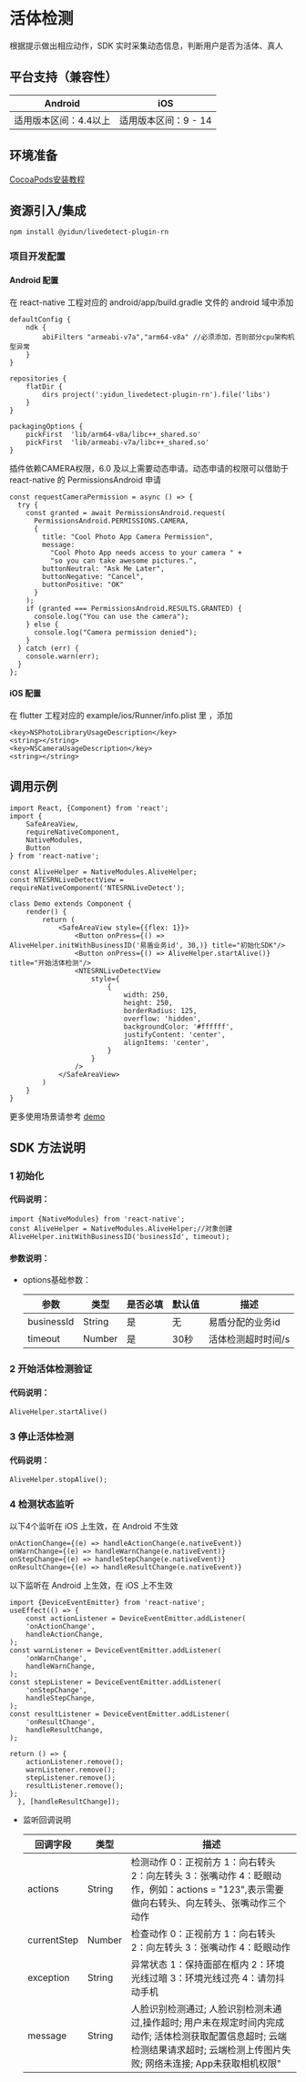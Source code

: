# 活体检测
根据提示做出相应动作，SDK 实时采集动态信息，判断用户是否为活体、真人

## 平台支持（兼容性）
  | Android|iOS|  
  | ---- | ----- |
  | 适用版本区间：4.4以上|适用版本区间：9 - 14| 

## 环境准备

[CocoaPods安装教程](https://guides.cocoapods.org/using/getting-started.html)

## 资源引入/集成
```
npm install @yidun/livedetect-plugin-rn
```

### 项目开发配置

#### Android 配置
在 react-native 工程对应的 android/app/build.gradle 文件的 android 域中添加
```
defaultConfig {
    ndk {
        abiFilters "armeabi-v7a","arm64-v8a" //必须添加，否则部分cpu架构机型异常
    }   
}

repositories {
    flatDir {
        dirs project(':yidun_livedetect-plugin-rn').file('libs')
    }
}

packagingOptions {
    pickFirst  'lib/arm64-v8a/libc++_shared.so'
    pickFirst  'lib/armeabi-v7a/libc++_shared.so'
}
```
插件依赖CAMERA权限，6.0 及以上需要动态申请。动态申请的权限可以借助于 react-native 的 PermissionsAndroid 申请
```
const requestCameraPermission = async () => {
  try {
    const granted = await PermissionsAndroid.request(
      PermissionsAndroid.PERMISSIONS.CAMERA,
      {
        title: "Cool Photo App Camera Permission",
        message:
          "Cool Photo App needs access to your camera " +
          "so you can take awesome pictures.",
        buttonNeutral: "Ask Me Later",
        buttonNegative: "Cancel",
        buttonPositive: "OK"
      }
    );
    if (granted === PermissionsAndroid.RESULTS.GRANTED) {
      console.log("You can use the camera");
    } else {
      console.log("Camera permission denied");
    }
  } catch (err) {
    console.warn(err);
  }
};
```
#### iOS 配置
在 flutter 工程对应的 example/ios/Runner/info.plist 里 ，添加
```
<key>NSPhotoLibraryUsageDescription</key> 
<string></string> 
<key>NSCameraUsageDescription</key>
<string></string>

```

## 调用示例

```
import React, {Component} from 'react';
import {
    SafeAreaView,
    requireNativeComponent,
    NativeModules,
    Button
} from 'react-native';

const AliveHelper = NativeModules.AliveHelper;
const NTESRNLiveDetectView = requireNativeComponent('NTESRNLiveDetect');

class Demo extends Component {
    render() {
        return (
            <SafeAreaView style={{flex: 1}}>
                <Button onPress={() => AliveHelper.initWithBusinessID('易盾业务id', 30,)} title="初始化SDK"/>
                <Button onPress={() => AliveHelper.startAlive()} title="开始活体检测"/>
                <NTESRNLiveDetectView
                    style={
                        {
                            width: 250,
                            height: 250,
                            borderRadius: 125,
                            overflow: 'hidden',
                            backgroundColor: '#ffffff',
                            justifyContent: 'center',
                            alignItems: 'center',
                        }
                    }
                />
            </SafeAreaView>
        )
    }
}
```
更多使用场景请参考 [demo](https://github.com/yidun/alive_react_demo)

## SDK 方法说明

### 1 初始化

#### 代码说明：
```
import {NativeModules} from 'react-native';
const AliveHelper = NativeModules.AliveHelper;//对象创建
AliveHelper.initWithBusinessID('businessId', timeout);
```

#### 参数说明：
*  options基础参数：

   |参数|类型|是否必填|默认值| 描述         |
   |----|----|--------|------------|----|
   |businessId|String|是|无| 易盾分配的业务id  |
   |timeout|Number|是|30秒| 活体检测超时时间/s |

### 2 开始活体检测验证

#### 代码说明：
```
AliveHelper.startAlive()
```

### 3 停止活体检测

#### 代码说明：
```
AliveHelper.stopAlive();
```
### 4 检测状态监听

以下4个监听在 iOS 上生效，在 Android 不生效
```
onActionChange={(e) => handleActionChange(e.nativeEvent)} onWarnChange={(e) => handleWarnChange(e.nativeEvent)}
onStepChange={(e) => handleStepChange(e.nativeEvent)}
onResultChange={(e) => handleResultChange(e.nativeEvent)}
```

以下监听在 Android 上生效，在 iOS 上不生效
```
import {DeviceEventEmitter} from 'react-native';
useEffect(() => {
    const actionListener = DeviceEventEmitter.addListener(
    'onActionChange',
    handleActionChange,
);
const warnListener = DeviceEventEmitter.addListener(
    'onWarnChange',
    handleWarnChange,
);
const stepListener = DeviceEventEmitter.addListener(
    'onStepChange',
    handleStepChange,
);
const resultListener = DeviceEventEmitter.addListener(
    'onResultChange',
    handleResultChange,
);

return () => {
    actionListener.remove();
    warnListener.remove();
    stepListener.remove();
    resultListener.remove();
};
  }, [handleResultChange]);
```
*  监听回调说明

   |回调字段|类型|描述|
    |---|----|-----|
    | actions |String|检测动作 0：正视前方 1：向右转头 2：向左转头 3：张嘴动作 4：眨眼动作，例如：actions = "123",表示需要做向右转头、向左转头、张嘴动作三个动作|
	| currentStep|Number|检查动作 0：正视前方 1：向右转头 2：向左转头 3：张嘴动作 4：眨眼动作|
  	| exception|String|异常状态 1：保持面部在框内 2：环境光线过暗 3：环境光线过亮 4：请勿抖动手机|
  	| message|String|人脸识别检测通过; 人脸识别检测未通过,操作超时; 用户未在规定时间内完成动作; 活体检测获取配置信息超时; 云端检测结果请求超时; 云端检测上传图片失败; 网络未连接; App未获取相机权限"|
	